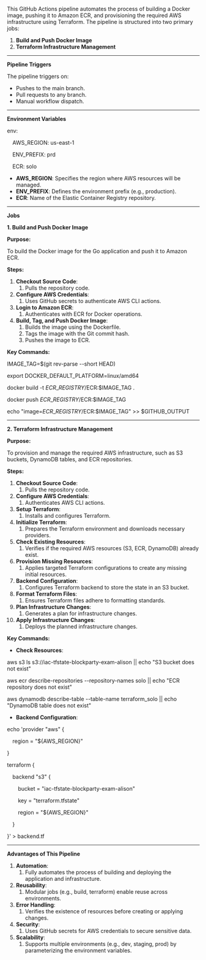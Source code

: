 This GitHub Actions pipeline automates the process of building a Docker image, pushing it to Amazon ECR, and provisioning the required AWS infrastructure using Terraform. The pipeline is structured into two primary jobs:

1. **Build and Push Docker Image**
1. **Terraform Infrastructure Management**
-----
**Pipeline Triggers**

The pipeline triggers on:

- Pushes to the main branch.
- Pull requests to any branch.
- Manual workflow dispatch.
-----
**Environment Variables**

env:

`  `AWS\_REGION: us-east-1

`  `ENV\_PREFIX: prd

`  `ECR: solo

- **AWS\_REGION**: Specifies the region where AWS resources will be managed.
- **ENV\_PREFIX**: Defines the environment prefix (e.g., production).
- **ECR**: Name of the Elastic Container Registry repository.
-----
**Jobs**

**1. Build and Push Docker Image**

**Purpose:**

To build the Docker image for the Go application and push it to Amazon ECR.

**Steps:**

1. **Checkout Source Code**:
   1. Pulls the repository code.
1. **Configure AWS Credentials**:
   1. Uses GitHub secrets to authenticate AWS CLI actions.
1. **Login to Amazon ECR**:
   1. Authenticates with ECR for Docker operations.
1. **Build, Tag, and Push Docker Image**:
   1. Builds the image using the Dockerfile.
   1. Tags the image with the Git commit hash.
   1. Pushes the image to ECR.

**Key Commands:**

IMAGE\_TAG=$(git rev-parse --short HEAD)

export DOCKER\_DEFAULT\_PLATFORM=linux/amd64

docker build -t $ECR\_REGISTRY/$ECR:$IMAGE\_TAG .

docker push $ECR\_REGISTRY/$ECR:$IMAGE\_TAG

echo "image=$ECR\_REGISTRY/$ECR:$IMAGE\_TAG" >> $GITHUB\_OUTPUT

-----
**2. Terraform Infrastructure Management**

**Purpose:**

To provision and manage the required AWS infrastructure, such as S3 buckets, DynamoDB tables, and ECR repositories.

**Steps:**

1. **Checkout Source Code**:
   1. Pulls the repository code.
1. **Configure AWS Credentials**:
   1. Authenticates AWS CLI actions.
1. **Setup Terraform**:
   1. Installs and configures Terraform.
1. **Initialize Terraform**:
   1. Prepares the Terraform environment and downloads necessary providers.
1. **Check Existing Resources**:
   1. Verifies if the required AWS resources (S3, ECR, DynamoDB) already exist.
1. **Provision Missing Resources**:
   1. Applies targeted Terraform configurations to create any missing initial resources.
1. **Backend Configuration**:
   1. Configures Terraform backend to store the state in an S3 bucket.
1. **Format Terraform Files**:
   1. Ensures Terraform files adhere to formatting standards.
1. **Plan Infrastructure Changes**:
   1. Generates a plan for infrastructure changes.
1. **Apply Infrastructure Changes**:
   1. Deploys the planned infrastructure changes.

**Key Commands:**

- **Check Resources**:

aws s3 ls s3://iac-tfstate-blockparty-exam-alison || echo "S3 bucket does not exist"

aws ecr describe-repositories --repository-names solo || echo "ECR repository does not exist"

aws dynamodb describe-table --table-name terraform\_solo || echo "DynamoDB table does not exist"

- **Backend Configuration**:

echo 'provider "aws" {

`  `region = "${AWS\_REGION}"

}

terraform {

`  `backend "s3" {

`    `bucket = "iac-tfstate-blockparty-exam-alison"

`    `key    = "terraform.tfstate"

`    `region = "${AWS\_REGION}"

`  `}

}' > backend.tf

-----
**Advantages of This Pipeline**

1. **Automation**:
   1. Fully automates the process of building and deploying the application and infrastructure.
1. **Reusability**:
   1. Modular jobs (e.g., build, terraform) enable reuse across environments.
1. **Error Handling**:
   1. Verifies the existence of resources before creating or applying changes.
1. **Security**:
   1. Uses GitHub secrets for AWS credentials to secure sensitive data.
1. **Scalability**:
   1. Supports multiple environments (e.g., dev, staging, prod) by parameterizing the environment variables.

